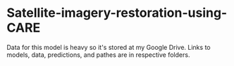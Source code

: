 # Satellite-imagery-restoration-using-CARE
Data for this model is heavy so it's stored at my Google Drive. Links to models, data, predictions, and pathes are in respective folders.
